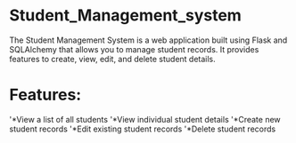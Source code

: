# Student_Management_system
The Student Management System is a web application built using Flask and SQLAlchemy that allows you to manage student records. It provides features to create, view, edit, and delete student details.

# Features:
'*View a list of all students
'*View individual student details
'*Create new student records
'*Edit existing student records
'*Delete student records
